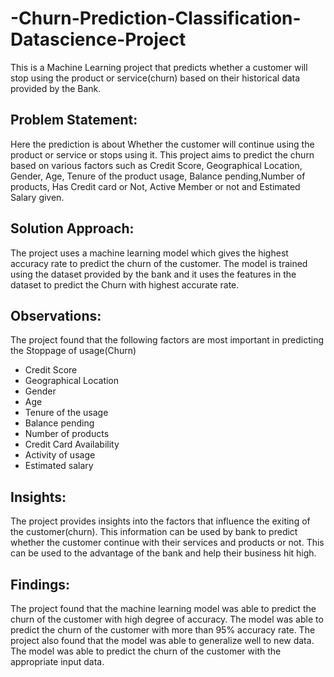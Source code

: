 # -Churn-Prediction-Classification-Datascience-Project
This is a Machine Learning project that predicts whether a customer will stop using the product or service(churn) based on their historical data provided by the Bank.
## Problem Statement:
Here the prediction is about Whether the customer will continue using the product or service or stops using it. This project aims to predict the churn based on various factors such as Credit Score, Geographical Location, Gender, Age, Tenure of the product usage, Balance pending,Number of products, Has Credit card or Not, Active Member or not and Estimated Salary given.
## Solution Approach:
The project uses a machine learning model which gives the highest accuracy rate to predict the churn of the customer. The model is trained using the dataset provided by the bank and it uses the features in the dataset to predict the Churn with highest accurate rate.
## Observations:
The project found that the following factors are most important in predicting the Stoppage of usage(Churn)
* Credit Score
* Geographical Location
* Gender
* Age
* Tenure of the usage
* Balance pending
* Number of products
* Credit Card Availability
* Activity of usage
* Estimated salary
## Insights: 
The project provides insights into the factors that influence the exiting of the customer(churn). This information can be used by bank to predict whether the customer continue with their services and products or not. This can be used to the advantage of the bank and help their business hit high.
## Findings:
The project found that the machine learning model was able to predict the churn of the customer with high degree of accuracy. The model was able to predict the churn of the customer with more than 95% accuracy rate. The project also found that the model was able to generalize well to new data. The model was able to predict the churn of the customer with the appropriate input data.
